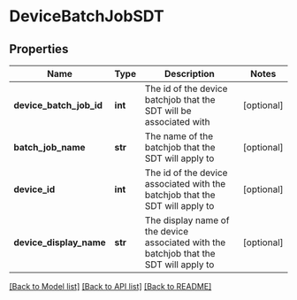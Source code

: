 # DeviceBatchJobSDT

## Properties
Name | Type | Description | Notes
------------ | ------------- | ------------- | -------------
**device_batch_job_id** | **int** | The id of the device batchjob that the SDT will be associated with | [optional] 
**batch_job_name** | **str** | The name of the batchjob that the SDT will apply to | [optional] 
**device_id** | **int** | The id of the device associated with the batchjob that the SDT will apply to | [optional] 
**device_display_name** | **str** | The display name of the device associated with the batchjob that the SDT will apply to | [optional] 

[[Back to Model list]](../README.md#documentation-for-models) [[Back to API list]](../README.md#documentation-for-api-endpoints) [[Back to README]](../README.md)


